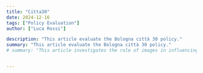 ```yaml
---
title: "Citta30" 
date: 2024-12-16
tags: ["Policy Evaluation"]
author: ["Luca Rossi"]

description: "This article evaluate the Bologna città 30 policy."
summary: "This article evaluate the Bologna città 30 policy."  
# summary: "This article investigates the role of images in influencing sales outcomes in second-hand marketplaces. By examining pricing strategies and consumer behavior on platforms where users act as micro-entrepreneurs, it evaluates whether sharing personal images enhances sales performance. The analysis also considers the privacy trade-offs of image sharing and explores the factors motivating users to share specific types of images." 


---
```


<!-- Include JuxtaposeJS CSS -->
<link rel="stylesheet" href="https://cdn.knightlab.com/libs/juxtapose/latest/css/juxtapose.css">

<!-- Container for the before/after slider -->
<div id="juxtapose-container" style="width: 100%; max-width: 800px; margin: auto;"></div>

<!-- Include JuxtaposeJS JavaScript -->
<script src="https://cdn.knightlab.com/libs/juxtapose/latest/js/juxtapose.min.js"></script>

<script>
  new juxtapose.JXSlider('#juxtapose-container',
    [
      {
        src: "/images/2023.jpg",
        label: "2023"
      },
      {
        src: "/images/2024.jpg",
        label: "2024"
      }
    ],
    {
      animate: true,
      showLabels: true,
      showCredits: false,
      startingPosition: "50%",
      makeResponsive: true
    }
  );
</script>